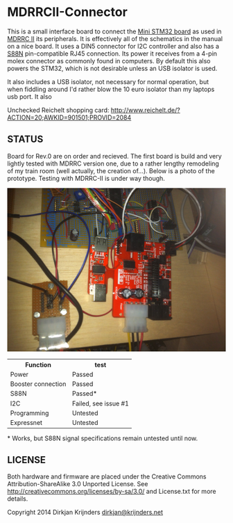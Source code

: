 MDRRCII-Connector
=================

This is a small interface board to connect the [Mini STM32 board](http://www.ebay.com/itm/MINI-V3-STM32F103RBT6-development-board-with-2-8-TFT-module-/121287420704?pt=Art_Prints&hash=item1c3d4b2b20) as used in [MDRRC II](http://members.home.nl/robert.evers/mdrrc2.htm) its peripherals. It is effectively all of the schematics in the manual on a nice board. It uses a DIN5 connector for I2C controller and also has a [S88N](http://www.s88-n.eu) pin-compatible RJ45 connection. Its power it receives from a 4-pin molex connector as commonly found in computers. By default this also powers the STM32, which is not desirable unless an USB isolator is used. 

It also includes a USB isolator, not necessary for normal operation, but when fiddling around I'd rather blow the 10 euro isolator than my laptops usb port. It also 

Unchecked Reichelt shopping card:
http://www.reichelt.de/?ACTION=20;AWKID=901501;PROVID=2084

STATUS
------
Board for Rev.0 are on order and recieved. The first board is build and very lightly tested with MDRRC version one, due to a rather lengthy remodeling of my train room (well actually, the creation of...). Below is a photo of the prototype. Testing with MDRRC-II is under way though.

![Photo of the first prototype](Output/Rev.0/IMG_1077.png)

<table>
<tr>
<th>Function</th><th>test</th>
</tr>
<tr><td>Power</td><td>Passed</td></tr>
<tr><td>Booster connection</td><td>Passed</td></tr>
<tr><td>S88N</td><td>Passed*</td></tr>
<tr><td>I2C</td><td>Failed, see issue #1</td></tr>
<tr><td>Programming</td><td>Untested</td></tr>
<tr><td>Expressnet</td><td>Untested</td></tr>
</table>
* Works, but S88N signal specifications remain untested until now.

LICENSE
-------

Both hardware and firmware are placed under the Creative Commons Attribution-ShareAlike 3.0 Unported License. See <http://creativecommons.org/licenses/by-sa/3.0/> and License.txt for more details.

Copyright 2014
Dirkjan Krijnders
<dirkjan@krijnders.net>
